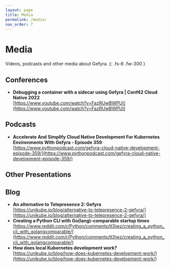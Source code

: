 ```yaml
---
layout: page
title: Media
permalink: /media/
nav_order: 7
---
```

# Media
Videos, podcasts and other media about Gefyra.
{: .fs-6 .fw-300 }

## Conferences 
* **Debugging a container with a sidecar using Gefyra | Conf42 Cloud Native 2022**  
[https://www.youtube.com/watch?v=FazRUwBWPUI](https://www.youtube.com/watch?v=FazRUwBWPUI)

## Podcasts
* **Accelerate And Simplify Cloud Native Development For Kubernetes Environments With Gefyra - Episode 359**  
[https://www.pythonpodcast.com/gefyra-cloud-native-development-episode-359/](https://www.pythonpodcast.com/gefyra-cloud-native-development-episode-359/)

## Other Presentations


## Blog
* **An alternative to Telepresence 2: Gefyra**  
[https://unikube.io/blog/alternative-to-telepresence-2-gefyra/](https://unikube.io/blog/alternative-to-telepresence-2-gefyra/)
* **Creating a Python CLI with Go(lang)-comparable startup times**  
[https://www.reddit.com/r/Python/comments/tl3jwz/creating_a_python_cli_with_golangcomparable/](https://www.reddit.com/r/Python/comments/tl3jwz/creating_a_python_cli_with_golangcomparable/)
* **How does local Kubernetes development work?**  
[https://unikube.io/blog/how-does-kubernetes-development-work/](https://unikube.io/blog/how-does-kubernetes-development-work/)